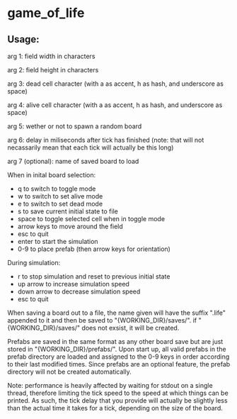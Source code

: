 # game_of_life

## Usage:
arg 1: field width in characters

arg 2: field height in characters

arg 3: dead cell character (with a as accent, h as hash, and underscore as space)

arg 4: alive cell character (with a as accent, h as hash, and underscore as space)

arg 5: wether or not to spawn a random board

arg 6: delay in miliseconds after tick has finished (note: that will not necassarily mean that each tick will actually be this long)

arg 7 (optional): name of saved board to load 

When in inital board selection:
- q to switch to toggle mode
- w to switch to set alive mode
- e to switch to set dead mode
- s to save current initial state to file
- space to toggle selected cell when in toggle mode
- arrow keys to move around the field
- esc to quit
- enter to start the simulation
- 0-9 to place prefab (then arrow keys for orientation)

During simulation:
- r to stop simulation and reset to previous initial state
- up arrow to increase simulation speed
- down arrow to decrease simulation speed
- esc to quit

When saving a board out to a file, the name given will have the suffix ".life" appended to it
and then be saved to "{WORKING_DIR}/saves/". if "{WORKING_DIR}/saves/" does not exsist, it will be created.

Prefabs are saved in the same format as any other board save but are just stored in
"{WORKING_DIR}/prefabs/". Upon start up, all valid prefabs in the prefab directory are loaded
and assigned to the 0-9 keys in order according to their last modified times. Since prefabs are 
an optional feature, the prefab directory will not be created automatically.

Note: performance is heavily affected by waiting for stdout on a single thread, therefore limiting the tick speed to the speed at which things can be printed. As such, the tick delay that you provide will actually be slightly less than the actual time it takes for a tick, depending on the size of the board.